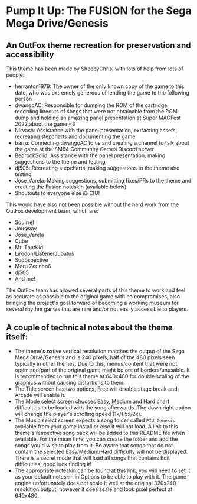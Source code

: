 # Pump It Up: The FUSION for the Sega Mega Drive/Genesis
## An OutFox theme recreation for preservation and accessibility

This theme has been made by SheepyChris, with lots of help from lots of people:
- herranton1979: The owner of the only known copy of the game to this date, who was extremely generous of lending the game to the following person
- dwangoAC: Responsible for dumping the ROM of the cartridge, recording lineouts of songs that were not obtainable from the ROM dump and holding an amazing panel presentation at Super MAGFest 2022 about the game <3
- Nirvash: Assistance with the panel presentation, extracting assets, recreating stepcharts and documenting the game
- barru: Connecting dwangoAC to us and creating a channel to talk about the game at the SM64 Community Games Discord server
- BedrockSolid: Assistance with the panel presentation, making suggestions to the theme and testing
- dj505: Recreating stepcharts, making suggestions to the theme and testing
- Jose_Varela: Making suggestions, submitting fixes/PRs to the theme and creating the Fusion noteskin (available below)
- Shoutouts to everyone else @ CIU!

This would have also not been possible without the hard work from the OutFox development team, which are:
- Squirrel
- Jousway
- Jose_Varela
- Cube
- Mr. ThatKid
- Lirodon/ListenerJubatus
- Sudospective
- Moru Zerinho6
- dj505
- And me!

The OutFox team has allowed several parts of this theme to work and feel as accurate as possible to the original game with no compromises, also bringing the project's goal forward of becoming a working museum for several rhythm games that are rare and/or not easily accessible to players.

## A couple of technical notes about the theme itself:
- The theme's native vertical resolution matches the output of the Sega Mega Drive/Genesis and is 240 pixels, half of the 480 pixels seen typically in other themes. Due to this, menus/content that were not optimized/part of the original game might be out of borders/unusable. It is recommended to run this theme at 640x480 for double scaling of the graphics without causing distortions to them.
- The Title screen has two options, Free will disable stage break and Arcade will enable it.
- The Mode select screen chooses Easy, Medium and Hard chart difficulties to be loaded with the song afterwards. The down right option will change the player's scrolling speed (1x/1.5x/2x).
- The Music select screen expects a song folder called `PIU Genesis` available from your game install or else it will not load. A link to this theme's respective song pack will be added to this README file when available. For the mean time, you can create the folder and add the songs you'd wish to play from it. Be aware that songs that do not contain the selected Easy/Medium/Hard difficulty will not be displayed. There is a secret mode that will load all songs that contains Edit difficulties, good luck finding it!
- The appropriate noteskin can be found [at this link](https://drive.google.com/drive/folders/1kms3nJsskNuR6nXjYt6pUT6eyCc4mwbv?usp=sharing), you will need to set it as your default noteskin in Options to be able to play with it. The game engine unfortunately does not scale it well at the original 320x240 resolution output, however it does scale and look pixel perfect at 640x480.

